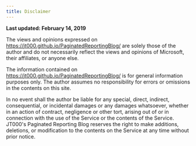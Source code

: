 ```yaml
---
title: Disclaimer
---
```


**Last updated: February 14, 2019**

The views and opinions expressed on https://jt000.github.io/PaginatedReportingBlog/ are solely those of the author and do not necessarily reflect the views and opinions of Microsoft, their affiliates, or anyone else. 

The information contained on https://jt000.github.io/PaginatedReportingBlog/ is for general information purposes only. The author assumes no responsibility for errors or omissions in the contents on this site.

In no event shall the author be liable for any special, direct, indirect, consequential, or incidental damages or any damages whatsoever, whether in an action of contract, negligence or other tort, arising out of or in connection with the use of the Service or the contents of the Service. JT000's Paginated Reporting Blog reserves the right to make additions, deletions, or modification to the contents on the Service at any time without prior notice. 